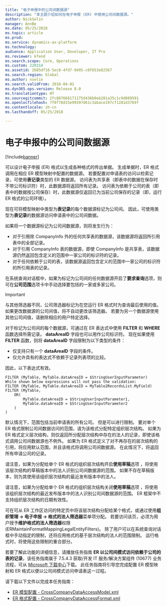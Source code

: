 ```yaml
---
title: "电子申报中的公司间数据源"
description: "本主题介绍如何在电子申报 (ER) 中使用公司间数据源。"
author: NickSelin
manager: AnnBe
ms.date: 05/25/2018
ms.topic: article
ms.prod: 
ms.service: dynamics-ax-platform
ms.technology: 
audience: Application User, Developer, IT Pro
ms.reviewer: kfend
ms.search.scope: Core, Operations
ms.custom: 220314
ms.assetid: 2685df16-5ec8-4fd7-9495-c0f653e82567
ms.search.region: Global
ms.author: nselin
ms.search.validFrom: 2018-04-01
ms.dyn365.ops.version: Release 8.0
ms.translationtype: HT
ms.sourcegitcommit: 2fc887668171175d436b9eb281a35c1c9d089591
ms.openlocfilehash: 7f0f78d15e99397d61c3abace197cf1281d3769f
ms.contentlocale: zh-cn
ms.lasthandoff: 05/25/2018

---
```


# <a name="cross-company-data-sources-in-electronic-reporting"></a>电子申报中的公司间数据源

[!include[banner](../includes/banner.md)]

可以设计电子申报 (ER) 格式以生成各种格式的传出单据。 生成单据时，ER 格式调用在相应 ER 模型映射中配置的数据源。 若要配置对申请表的访问以检索记录，可使用**表记录**类型的 ER 数据源。 访问表为共享表（即表中的数据在保存时不带公司标识符）时，此数据源将返回所有记录。 访问表为依赖于公司的表（即表中的数据按公司保存）时，此数据源仅返回已为当前公司保存的记录（即，运行 ER 格式的公司环境）。

现在可将模型映射中类型为**表记录**的每个数据源标记为公司间。 因此，可使用类型为**表记录**的数据源访问申请表中的公司间数据。 

如果将一个数据源标记为公司间数据源，则将发生行为：

- 对于引用除 CompanyInfo 外的任何共享表的数据源，该数据源将返回所引用表中的全部记录。 
- 对于引用 CompanyInfo 表的数据源，即使 CompanyInfo 是共享表，该数据源仍然返回包含定义的范围中一家公司的标识符的记录。
- 对于任何依赖于公司的表，该数据源返回包含定义的范围中一家公司的标识符的所引用表的记录。

在系统查询对话框中，如果为标记为公司间的任何数据源开启了**要求查询**选项，则可在**公司范围**选项卡中手动选择要包括的一家或多家公司。

> [!IMPORTANT]
> 与其他筛选器不同，公司筛选器标记为在您运行 ER 格式时为查询最后使用的值。 如果更改数据源的公司间值，将不自动更改该筛选器。 若要为另一个数据源使用其他公司间值，请删除相应的用户特定选择。

对于标记为公司间的每个数据源，可通过在 ER 表达式中使用 **FILTER** 和 **WHERE** 函数选择所需记录。 **dataAreaID** 字段也可以用作公司标识符。 现在如果使用 **FILTER** 函数，则将 **dataAreaID** 字段限制为以下类型的条件： 

- 仅支持只有一个 **dataAreaID** 字段的条件。
- 仅允许具有的表达式不依赖于记录列表项的比较。

因此，以下表达式有效。

    FILTER (MyTable, MyTable.dataAreaID = $StringUserInputParameter)
    While shown below expressions will not pass the validation:
    FILTER (MyTable, MyTable.dataAreaID = MyTable2RecordsList.MyField)
    FILTER (MyTable, 
        OR(
            MyTable.dataAreaID = $StringUserInputParameter1,
            MyTable.dataAreaID = $StringUserInputParameter2
        )
    )

默认情况下，范围包括当前申请表的所有公司。 但是可以进行限制。 要对单个 ER 格式限制公司间数据访问的范围，请为该格式分配特定组织层次结构。 如果为 ER 格式定义层次结构，则仅返回所分配层次结构中存在的法人的记录，即使该格式调用公司间数据源也不例外。 如果为 ER 格式定义了对不再存在的层次结构的引用，将应用默认范围，并且该格式将调用公司间数据源。 在此情况下，将返回所有申请公司的记录。 

请注意，如果为分配给单个 ER 格式的组织层次结构开启**使用草稿**选项 ，将使用该层次结构的草稿版本中的法人识别公司间数据源的范围。 如果不存在草稿版本，则为其使用该组织层次结构的最近发布版本中的法人。

请注意，如果为分配给单个 ER 格式的组织层次结构关闭**使用草稿**选项 ，将使用该组织层次结构的最近发布版本中的法人识别公司间数据源的范围。 ER 框架中不支持组织层次结构的日期有效性。

可在可从 ER 工作区访问的特定页中将该层次结构分配给某个格式，或通过使用**组织管理 -> 电子申报 -> 格式的法人筛选器**菜单项分配。 若要访问该页，必须为用户授予**维护格式的法人筛选器**权限 (ERMaintainFormatMappingLegalEntityFilters)。 除了用户可以在系统查询对话框中手动指定的限制，还将应用格式的基于层次结构的法人的范围限制。 运行格式时，将使用这些限制的重合部分。

若要了解此功能的详细信息，请播放任务指南 **ER 以公司间模式访问依赖于公司的表的记录**，该任务指南属于 7.5.4.3 获取/开发 IT 服务/解决方案组件 (10677) 业务流程，可从 [Microsoft 下载中心](https://go.microsoft.com/fwlink/?linkid=874684)下载。 此任务指南将引导您完成配置 ER 模型映射和 ER 格式以便以公司间模式访问申请表这一过程。

请下载以下文件以完成本任务指南：

- [ER 模型配置 - CrossCompanyDataAccessModel.xml](https://go.microsoft.com/fwlink/?linkid=874111)
- [ER 格式配置 - CrossCompanyDataAccessFormat.xml](https://go.microsoft.com/fwlink/?linkid=874111)

